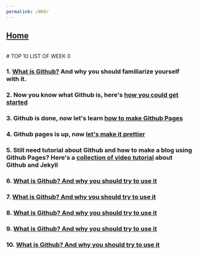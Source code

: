 ```yaml
---
permalink: /W00/
---
```


## [Home](lostfocus94.github.io/os202)
<br>
# TOP 10 LIST OF WEEK 0

### 1. [What is Github?](https://www.thebalancecareers.com/what-is-github-and-why-should-i-use-it-2071946) And why you should familiarize yourself with it.
### 2. Now you know what Github is, here's [how you could get started](https://github.com/petanikode/belajar-git)
### 3. Github is done, now let's learn [how to make Github Pages](https://www.thinkful.com/learn/a-guide-to-using-github-pages/)
### 4. Github pages is up, now [let's make it prettier](https://github.blog/2017-11-29-use-any-theme-with-github-pages/)
### 5. Still need tutorial about Github and how to make a blog using Github Pages? Here's a [collection of video tutorial](https://www.youtube.com/playlist?list=PLWzwUIYZpnJuT0sH4BN56P5oWTdHJiTNq) about Github and Jekyll
### 6. [What is Github? And why you should try to use it](https://www.thebalancecareers.com/what-is-github-and-why-should-i-use-it-2071946)
### 7. [What is Github? And why you should try to use it](https://www.thebalancecareers.com/what-is-github-and-why-should-i-use-it-2071946)
### 8. [What is Github? And why you should try to use it](https://www.thebalancecareers.com/what-is-github-and-why-should-i-use-it-2071946)
### 9. [What is Github? And why you should try to use it](https://www.thebalancecareers.com/what-is-github-and-why-should-i-use-it-2071946)
### 10. [What is Github? And why you should try to use it](https://www.thebalancecareers.com/what-is-github-and-why-should-i-use-it-2071946)
